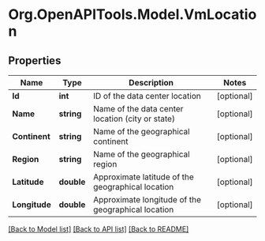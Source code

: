 # Org.OpenAPITools.Model.VmLocation

## Properties

Name | Type | Description | Notes
------------ | ------------- | ------------- | -------------
**Id** | **int** | ID of the data center location | [optional] 
**Name** | **string** | Name of the data center location (city or state) | [optional] 
**Continent** | **string** | Name of the geographical continent | [optional] 
**Region** | **string** | Name of the geographical region | [optional] 
**Latitude** | **double** | Approximate latitude of the geographical location | [optional] 
**Longitude** | **double** | Approximate longitude of the geographical location | [optional] 

[[Back to Model list]](../README.md#documentation-for-models) [[Back to API list]](../README.md#documentation-for-api-endpoints) [[Back to README]](../README.md)

